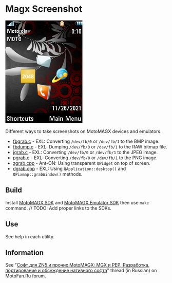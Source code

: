 Magx Screenshot
===============

![MotoMAGX PNG Screenshot](image/screen_shot.png)

Different ways to take screenshots on MotoMAGX devices and emulators.

* [fbgrab.c](fbgrab.c) - EXL: Converting `/dev/fb/0` or `/dev/fb/1` to the BMP image.
* [fbdump.c](fbdump.c) - EXL: Dumping `/dev/fb/0` or `/dev/fb/1` to the RAW bitmap file.
* [jgrab.c](jgrab.c) - EXL: Converting `/dev/fb/0` or `/dev/fb/1` to the JPEG image.
* [pgrab.c](pgrab.c) - EXL: Converting `/dev/fb/0` or `/dev/fb/1` to the PNG image.
* [zgrab.cpp](zgrab.cpp) - Ant-ON: Using transparent `QWidget` on top of screen.
* [dgrab.cpp](dgrab.cpp) - EXL: Using `QApplication::desktop()` and `QPixmap::grabWindow()` methods.

## Build

Install [MotoMAGX SDK]() and [MotoMAGX Emulator SDK]() then use `make` command.
// TODO: Add proper links to the SDKs.

## Use

See help in each utility.

## Information

See "[Софт для ZN5 и прочих MotoMAGX: MGX и PEP, Разработка, портирование и обсуждение нативного софта](https://forum.motofan.ru/index.php?showtopic=163337)" thread (in Russian) on MotoFan.Ru forum.
